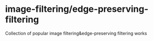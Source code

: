 # image-filtering/edge-preserving-filtering
Collection of popular image filtering&amp;edge-preserving filtering works
